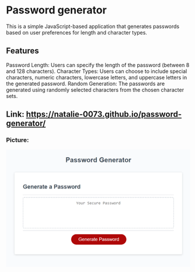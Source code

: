 # Password generator
This is a simple JavaScript-based application that generates passwords based on user preferences for length and character types.

## Features
Password Length: Users can specify the length of the password (between 8 and 128 characters).
Character Types: Users can choose to include special characters, numeric characters, lowercase letters, and uppercase letters in the generated password.
Random Generation: The passwords are generated using randomly selected characters from the chosen character sets.

## Link: https://natalie-0073.github.io/password-generator/

### Picture:
![Web site](image.png)